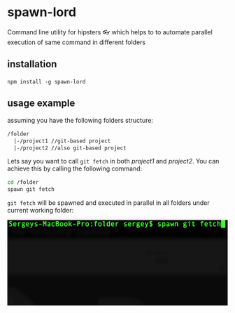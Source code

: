 # spawn-lord
Command line utility for hipsters 👓 which helps to to automate parallel execution of same command in different folders 

## installation
`npm install -g spawn-lord`

## usage example
assuming you have the following folders structure:

```
/folder
  |-/project1 //git-based project
  |-/project2 //also git-based project
```

Lets say you want to call `git fetch` in both *project1* and *project2*.
You can achieve this by calling the following command:

```sh
cd /folder
spawn git fetch
```

`git fetch` will be spawned and executed in parallel in all folders under current working folder:

![Workflow example](./help/workflow-example.gif)